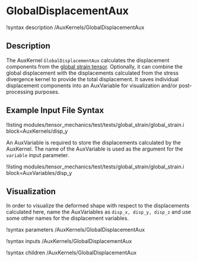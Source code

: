 # GlobalDisplacementAux

!syntax description /AuxKernels/GlobalDisplacementAux

## Description

The AuxKernel `GlobalDisplacementAux` calculates the displacement components from the [global strain tensor](/ComputeGlobalStrain.md). Optionally, it can combine the global displacement with the displacements calculated from the stress divergence kernel to provide the total displacement. It saves individual displacement components into an AuxVariable for visualization and/or post-processing purposes.


## Example Input File Syntax

!listing modules/tensor_mechanics/test/tests/global_strain/global_strain.i block=AuxKernels/disp_y

An AuxVariable is required to store the displacements calculated by the AuxKernel.
The name of the AuxVariable is used as the argument for the `variable` input parameter.

!listing modules/tensor_mechanics/test/tests/global_strain/global_strain.i block=AuxVariables/disp_y

## Visualization

 In order to visualize the deformed shape with respect to the displacements calculated here, name the AuxVariables as `disp_x, disp_y, disp_z` and use some other names for the displacement variables.


!syntax parameters /AuxKernels/GlobalDisplacementAux

!syntax inputs /AuxKernels/GlobalDisplacementAux

!syntax children /AuxKernels/GlobalDisplacementAux
